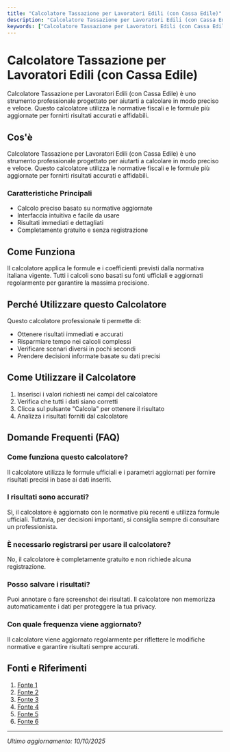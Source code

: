 ```yaml
---
title: "Calcolatore Tassazione per Lavoratori Edili (con Cassa Edile)"
description: "Calcolatore Tassazione per Lavoratori Edili (con Cassa Edile) è uno strumento professionale progettato per aiutarti a calcolare in modo preciso e veloce. Questo calcolatore utilizza le normative fiscali e le formule più aggiornate per fornirti risultati accurati e affidabili."
keywords: ["Calcolatore Tassazione per Lavoratori Edili (con Cassa Edile)", "calcolatore", "calcolo online"]
---
```


# Calcolatore Tassazione per Lavoratori Edili (con Cassa Edile)

Calcolatore Tassazione per Lavoratori Edili (con Cassa Edile) è uno strumento professionale progettato per aiutarti a calcolare in modo preciso e veloce. Questo calcolatore utilizza le normative fiscali e le formule più aggiornate per fornirti risultati accurati e affidabili.

## Cos'è

Calcolatore Tassazione per Lavoratori Edili (con Cassa Edile) è uno strumento professionale progettato per aiutarti a calcolare in modo preciso e veloce. Questo calcolatore utilizza le normative fiscali e le formule più aggiornate per fornirti risultati accurati e affidabili.

### Caratteristiche Principali

- Calcolo preciso basato su normative aggiornate
- Interfaccia intuitiva e facile da usare
- Risultati immediati e dettagliati
- Completamente gratuito e senza registrazione

## Come Funziona

Il calcolatore applica le formule e i coefficienti previsti dalla normativa italiana vigente. Tutti i calcoli sono basati su fonti ufficiali e aggiornati regolarmente per garantire la massima precisione.

## Perché Utilizzare questo Calcolatore

Questo calcolatore professionale ti permette di:

- Ottenere risultati immediati e accurati
- Risparmiare tempo nei calcoli complessi
- Verificare scenari diversi in pochi secondi
- Prendere decisioni informate basate su dati precisi

## Come Utilizzare il Calcolatore

1. Inserisci i valori richiesti nei campi del calcolatore
2. Verifica che tutti i dati siano corretti
3. Clicca sul pulsante "Calcola" per ottenere il risultato
4. Analizza i risultati forniti dal calcolatore

## Domande Frequenti (FAQ)

### Come funziona questo calcolatore?

Il calcolatore utilizza le formule ufficiali e i parametri aggiornati per fornire risultati precisi in base ai dati inseriti.

### I risultati sono accurati?

Sì, il calcolatore è aggiornato con le normative più recenti e utilizza formule ufficiali. Tuttavia, per decisioni importanti, si consiglia sempre di consultare un professionista.

### È necessario registrarsi per usare il calcolatore?

No, il calcolatore è completamente gratuito e non richiede alcuna registrazione.

### Posso salvare i risultati?

Puoi annotare o fare screenshot dei risultati. Il calcolatore non memorizza automaticamente i dati per proteggere la tua privacy.

### Con quale frequenza viene aggiornato?

Il calcolatore viene aggiornato regolarmente per riflettere le modifiche normative e garantire risultati sempre accurati.

## Fonti e Riferimenti

1. [Fonte 1](https://www.cassaediletn.it/informative/calcolo-dell-accantonamento)
2. [Fonte 2](https://www.cassaedile.fg.it/foggia/imponibile_previdenziale.htm)
3. [Fonte 3](https://www.cmebologna.it/Tab_Salariali/TAB-art-01-MAGGIO-2022.pdf)
4. [Fonte 4](https://www.cassaedileterni.it/wp-content/uploads/2013/09/CONTRIBUTI_20190401.pdf)
5. [Fonte 5](https://www.cassaedilesavona.com/docs/accantonamenti-tabelle-valori/)
6. [Fonte 6](https://www.cassaediletn.it/informative/calcolo-prevedi)

---

*Ultimo aggiornamento: 10/10/2025*
